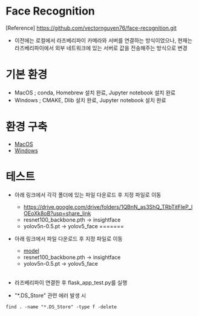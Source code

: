 # Face Recognition 
[Reference] https://github.com/vectornguyen76/face-recognition.git

* 이전에는 로컬에서 라즈베리파이 카메라와 서버를 연결하는 방식이었으나, 현재는 라즈베리파이에서 외부 네트워크에 있는 서버로 값을 전송해주는 방식으로 변경

# 기본 환경
* MacOS
    ; conda, Homebrew 설치 완료, Jupyter notebook 설치 완료
* Windows
    ; CMAKE, Dlib 설치 완료, Jupyter notebook 설치 완료

# 환경 구축
* [MacOS](https://fringe-singer-dff.notion.site/AI-Face-Recognition-11cb5630d4f7479296606d8a46e1e18f)
* [Windows](https://fringe-singer-dff.notion.site/AI-Windows-3707e5de34a64c3d82ef844c08787141)


# 테스트
* 아래 링크에서 각각 폴더에 있는 파일 다운로드 후 지정 파일로 이동
    - https://drive.google.com/drive/folders/1QBnN_as3ShQ_TRbTitFleP_lOEoXk8oB?usp=share_link
    - resnet100_backbone.pth -> insightface
    - yolov5n-0.5.pt -> yolov5_face 
=======
* 아래 링크에서 파일 다운로드 후 지정 파일로 이동 <br>
    - [model](https://drive.google.com/drive/folders/1QBnN_as3ShQ_TRbTitFleP_lOEoXk8oB?usp=sharing)
    - resnet100_backbone.pth -> insightface
    - yolov5n-0.5.pt -> yolov5_face 
<br><br>

* 라즈베리파이 연결한 후 flask_app_test.py를 실행

* "*.DS_Store" 관련 에러 발생 시 
```
find . -name "*.DS_Store" -type f -delete
```
